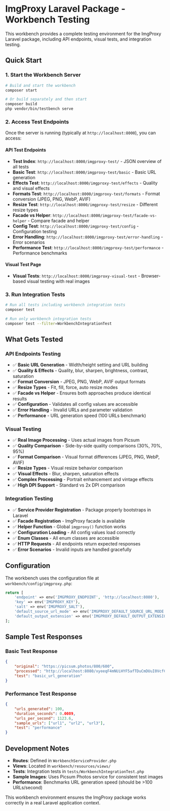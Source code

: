 # ImgProxy Laravel Package - Workbench Testing

This workbench provides a complete testing environment for the ImgProxy Laravel package, including API endpoints, visual tests, and integration testing.

## Quick Start

### 1. Start the Workbench Server

```bash
# Build and start the workbench
composer start

# Or build separately and then start
composer build
php vendor/bin/testbench serve
```

### 2. Access Test Endpoints

Once the server is running (typically at `http://localhost:8000`), you can access:

#### API Test Endpoints
- **Test Index**: `http://localhost:8000/imgproxy-test/` - JSON overview of all tests
- **Basic Test**: `http://localhost:8000/imgproxy-test/basic` - Basic URL generation
- **Effects Test**: `http://localhost:8000/imgproxy-test/effects` - Quality and visual effects
- **Formats Test**: `http://localhost:8000/imgproxy-test/formats` - Format conversion (JPEG, PNG, WebP, AVIF)
- **Resize Test**: `http://localhost:8000/imgproxy-test/resize` - Different resize types
- **Facade vs Helper**: `http://localhost:8000/imgproxy-test/facade-vs-helper` - Compare facade and helper
- **Config Test**: `http://localhost:8000/imgproxy-test/config` - Configuration testing
- **Error Handling**: `http://localhost:8000/imgproxy-test/error-handling` - Error scenarios
- **Performance Test**: `http://localhost:8000/imgproxy-test/performance` - Performance benchmarks

#### Visual Test Page
- **Visual Tests**: `http://localhost:8000/imgproxy-visual-test` - Browser-based visual testing with real images

### 3. Run Integration Tests

```bash
# Run all tests including workbench integration tests
composer test

# Run only workbench integration tests
composer test --filter=WorkbenchIntegrationTest
```

## What Gets Tested

### API Endpoints Testing
- ✅ **Basic URL Generation** - Width/height setting and URL building
- ✅ **Quality & Effects** - Quality, blur, sharpen, brightness, contrast, saturation
- ✅ **Format Conversion** - JPEG, PNG, WebP, AVIF output formats
- ✅ **Resize Types** - Fit, fill, force, auto resize modes
- ✅ **Facade vs Helper** - Ensures both approaches produce identical results
- ✅ **Configuration** - Validates all config values are accessible
- ✅ **Error Handling** - Invalid URLs and parameter validation
- ✅ **Performance** - URL generation speed (100 URLs benchmark)

### Visual Testing
- ✅ **Real Image Processing** - Uses actual images from Picsum
- ✅ **Quality Comparison** - Side-by-side quality comparisons (30%, 70%, 95%)
- ✅ **Format Comparison** - Visual format differences (JPEG, PNG, WebP, AVIF)
- ✅ **Resize Types** - Visual resize behavior comparison
- ✅ **Visual Effects** - Blur, sharpen, saturation effects
- ✅ **Complex Processing** - Portrait enhancement and vintage effects
- ✅ **High DPI Support** - Standard vs 2x DPI comparison

### Integration Testing
- ✅ **Service Provider Registration** - Package properly bootstraps in Laravel
- ✅ **Facade Registration** - ImgProxy facade is available
- ✅ **Helper Function** - Global `imgproxy()` function works
- ✅ **Configuration Loading** - All config values load correctly
- ✅ **Enum Classes** - All enum classes are accessible
- ✅ **HTTP Requests** - All endpoints return expected responses
- ✅ **Error Scenarios** - Invalid inputs are handled gracefully

## Configuration

The workbench uses the configuration file at `workbench/config/imgproxy.php`:

```php
return [
    'endpoint' => env('IMGPROXY_ENDPOINT', 'http://localhost:8080'),
    'key' => env('IMGPROXY_KEY'),
    'salt' => env('IMGPROXY_SALT'),
    'default_source_url_mode' => env('IMGPROXY_DEFAULT_SOURCE_URL_MODE', 'encoded'),
    'default_output_extension' => env('IMGPROXY_DEFAULT_OUTPUT_EXTENSION', 'jpeg'),
];
```

## Sample Test Responses

### Basic Test Response
```json
{
    "original": "https://picsum.photos/800/600",
    "processed": "http://localhost:8080/xyeeqF4mNUiHYF5afTDuCmDUuI0VcfCBbkEX3ig3-bo/width:400/height:300/aHR0cHM6Ly9waWNzdW0ucGhvdG9zLzgwMC82MDA.jpg",
    "test": "basic_url_generation"
}
```

### Performance Test Response
```json
{
    "urls_generated": 100,
    "duration_seconds": 0.0089,
    "urls_per_second": 1123.6,
    "sample_urls": ["url1", "url2", "url3"],
    "test": "performance"
}
```

## Development Notes

- **Routes**: Defined in `WorkbenchServiceProvider.php`
- **Views**: Located in `workbench/resources/views/`
- **Tests**: Integration tests in `tests/WorkbenchIntegrationTest.php`
- **Sample Images**: Uses Picsum Photos service for consistent test images
- **Performance**: Benchmarks URL generation speed (should be >100 URLs/second)

This workbench environment ensures the ImgProxy package works correctly in a real Laravel application context.